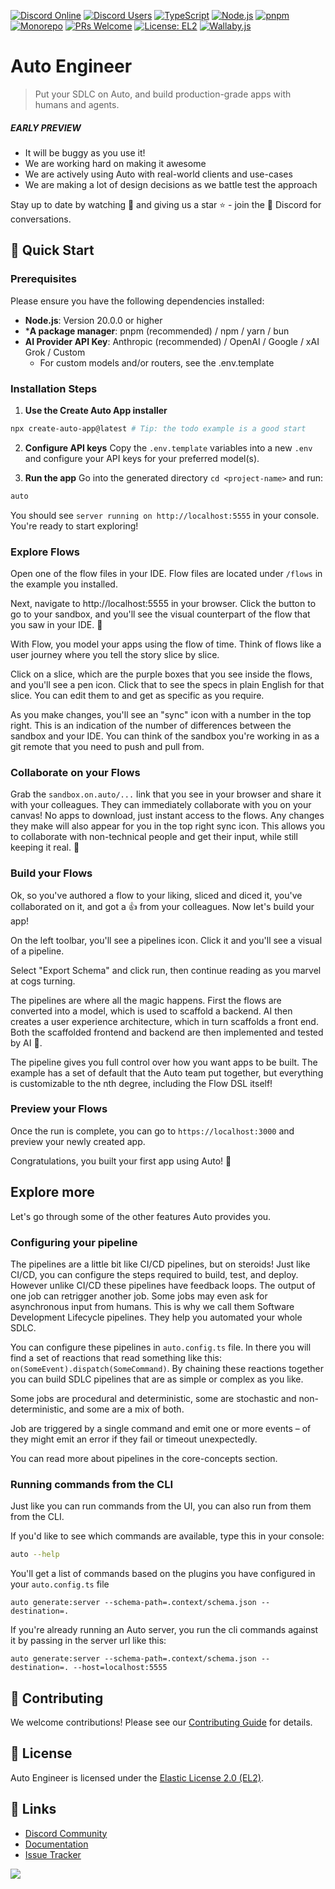 [![Discord Online](https://img.shields.io/discord/1336421551255457846?style=for-the-badge&logo=discord&logoColor=white)](https://discord.gg/B8BKcKMRm8)
[![Discord Users](https://img.shields.io/badge/dynamic/json?url=https%3A%2F%2Fdiscord.com%2Fapi%2Finvites%2FfUn2AZsBpW%3Fwith_counts%3Dtrue&query=%24.profile.member_count&label=Total&style=for-the-badge&logo=discord&logoColor=white)](https://discord.gg/B8BKcKMRm8)
[![TypeScript](https://img.shields.io/badge/TypeScript-5.5-blue?style=for-the-badge)](https://www.typescriptlang.org/)
[![Node.js](https://img.shields.io/badge/Node.js-20.x-green?style=for-the-badge)](https://nodejs.org/)
[![pnpm](https://img.shields.io/badge/pnpm-%3E=8.15.4-orange?style=for-the-badge)](https://pnpm.io/)
[![Monorepo](https://img.shields.io/badge/monorepo-turborepo-orange?style=for-the-badge)](https://turbo.build/repo)
[![PRs Welcome](https://img.shields.io/badge/PRs-welcome-brightgreen.svg?style=for-the-badge)](http://makeapullrequest.com)
[![License: EL2](https://img.shields.io/badge/License-EL2-blue.svg?style=for-the-badge)](https://www.elastic.co/licensing/elastic-license) [![Wallaby.js](https://img.shields.io/badge/wallaby.js-powered-blue.svg?style=for-the-badge&logo=github)](https://wallabyjs.com/oss/)

# Auto Engineer

> Put your SDLC on Auto, and build production-grade apps with humans and agents.

##### _EARLY PREVIEW_

- It will be buggy as you use it!
- We are working hard on making it awesome
- We are actively using Auto with real-world clients and use-cases
- We are making a lot of design decisions as we battle test the approach

Stay up to date by watching 👀 and giving us a star ⭐ - join the 💬 Discord for conversations.


## 🚀 Quick Start

### Prerequisites

Please ensure you have the following dependencies installed:

- **Node.js**: Version 20.0.0 or higher
- ***A package manager**: pnpm (recommended) / npm / yarn / bun
- **AI Provider API Key**: Anthropic (recommended) / OpenAI / Google / xAI Grok / Custom
    - For custom models and/or routers, see the .env.template

### Installation Steps

1. **Use the Create Auto App installer**

```bash
npx create-auto-app@latest # Tip: the todo example is a good start
```

2. **Configure API keys**
Copy the `.env.template` variables into a new `.env` and configure your API keys for your preferred model(s).

3. **Run the app**
Go into the generated directory `cd <project-name>` and run:

```bash
auto
```
You should see `server running on http://localhost:5555` in your console. You're ready to start exploring!

### Explore Flows
Open one of the flow files in your IDE. Flow files are located under `/flows` in the example you installed.

Next, navigate to http://localhost:5555 in your browser. Click the button to go to your sandbox, and you'll see the visual counterpart of the flow that you saw in your IDE. 🤯

With Flow, you model your apps using the flow of time. Think of flows like a user journey where you tell the story slice by slice.

Click on a slice, which are the purple boxes that you see inside the flows, and you'll see a pen icon. Click that to see the specs in plain English for that slice. You can edit them to and get as specific as you require.

As you make changes, you'll see an "sync" icon with a number in the top right. This is an indication of the number of differences between the sandbox and your IDE. You can think of the sandbox you're working in as a git remote that you need to push and pull from.

### Collaborate on your Flows
Grab the `sandbox.on.auto/...` link that you see in your browser and share it with your colleagues. They can immediately collaborate with you on your canvas! No apps to download, just instant access to the flows. Any changes they make will also appear for you in the top right sync icon. This allows you to collaborate with non-technical people and get their input, while still keeping it real. 🤘

### Build your Flows
Ok, so you've authored a flow to your liking, sliced and diced it, you've collaborated on it, and got a 👍 from  your colleagues. Now let's build your app!

On the left toolbar, you'll see a pipelines icon. Click it and you'll see a visual of a pipeline. 

Select "Export Schema" and click run, then continue reading as you marvel at cogs turning.

The pipelines are where all the magic happens. First the flows are converted into a model, which is used to scaffold a backend. AI then creates a user experience architecture, which in turn scaffolds a front end. Both the scaffolded frontend and backend are then implemented and tested by AI 🤖.

The pipeline gives you full control over how you want apps to be built. The example has a set of default that the Auto team put together, but everything is customizable to the nth degree, including the Flow DSL itself!

### Preview your Flows
Once the run is complete, you can go to `https://localhost:3000` and preview your newly created app.

Congratulations, you built your first app using Auto! 🚀

## Explore more
Let's go through some of the other features Auto provides you.

### Configuring your pipeline
The pipelines are a little bit like CI/CD pipelines, but on steroids! Just like CI/CD, you can configure the steps required to build, test, and deploy. However unlike CI/CD these pipelines have feedback loops. The output of one job can retrigger another job. Some jobs may even ask for asynchronous input from humans. This is why we call them Software Development Lifecycle pipelines. They help you automated your whole SDLC.

You can configure these pipelines in `auto.config.ts` file. In there you will find a set of reactions that read something like this: `on(SomeEvent).dispatch(SomeCommand)`. By chaining these reactions together you can build SDLC pipelines that are as simple or complex as you like.

Some jobs are procedural and deterministic, some are stochastic and non-deterministic, and some are a mix of both. 

Job are triggered by a single command and emit one or more events – of they might emit an error if they fail or timeout unexpectedly. 

You can read more about pipelines in the core-concepts section.

### Running commands from the CLI
Just like you can run commands from the UI, you can also run from them from the CLI.

If you'd like to see which commands are available, type this in your console:
```bash
auto --help
```
You'll get a list of commands based on the plugins you have configured in your `auto.config.ts` file

```
auto generate:server --schema-path=.context/schema.json --destination=.
```

If you're already running an Auto server, you run the cli commands against it by passing in the server url like this:

```
auto generate:server --schema-path=.context/schema.json --destination=. --host=localhost:5555
```

## 🤝 Contributing

We welcome contributions! Please see our [Contributing Guide](CONTRIBUTING.md) for details.

## 📄 License

Auto Engineer is licensed under the [Elastic License 2.0 (EL2)](LICENSE.md).

## 🔗 Links

- [Discord Community](https://discord.gg/B8BKcKMRm8)
- [Documentation](https://github.com/SamHatoum/auto-engineer/wiki)
- [Issue Tracker](https://github.com/SamHatoum/auto-engineer/issues)

<img referrerpolicy="no-referrer-when-downgrade" src="https://static.on.auto/a.png?x-pxid=3e68b410-a966-4c96-887b-34102030fd15&page=README.md" />
